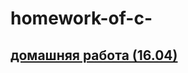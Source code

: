 # homework-of-c-
## [домашняя работа (16.04)](https://github.com/mila0408/homework-of-c-/blob/main/Program.cs)
